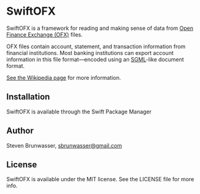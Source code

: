 # SwiftOFX

<!--
[![CI Status](http://img.shields.io/travis/altece/Reggie.svg?style=flat)](https://travis-ci.org/altece/SwiftOFX)
[![Version](https://img.shields.io/cocoapods/v/Reggie.svg?style=flat)](http://cocoapods.org/pods/SwiftOFX)
[![License](https://img.shields.io/cocoapods/l/Reggie.svg?style=flat)](http://cocoapods.org/pods/SwiftOFX)
[![Platform](https://img.shields.io/cocoapods/p/Reggie.svg?style=flat)](http://cocoapods.org/pods/SwiftOFX)
 -->

SwiftOFX is a framework for reading and making sense of data from [Open Finance Exchange (OFX)][ofx.net] files.

OFX files contain account, statement, and transaction information from financial institutions. Most banking
institutions can export account information in this file format&mdash;encoded using an [SGML][sgml-wiki]-like document format.

[See the Wikipedia page][ofx-wiki] for more information.

[ofx.net]: http://www.ofx.net
[ofx-wiki]: https://en.wikipedia.org/wiki/Open_Financial_Exchange
[sgml-wiki]: https://en.wikipedia.org/wiki/Standard_Generalized_Markup_Language

## Installation

SwiftOFX is available through the Swift Package Manager

## Author

Steven Brunwasser, sbrunwasser@gmail.com

## License

SwiftOFX is available under the MIT license. See the LICENSE file for more info.
